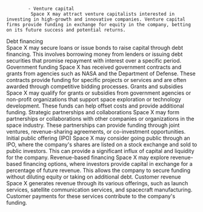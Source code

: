 			- Venture capital
			 Space X may attract venture capitalists interested in investing in high-growth and innovative companies. Venture capital firms provide funding in exchange for equity in the company, betting on its future success and potential returns.
Debt financing  
			 Space X may secure loans or issue bonds to raise capital through debt financing. This involves borrowing money from lenders or issuing debt securities that promise repayment with interest over a specific period.
			 Government funding
			 Space X has received government contracts and grants from agencies such as NASA and the Department of Defense. These contracts provide funding for specific projects or services and are often awarded through competitive bidding processes.
			 Grants and subsidies
			 Space X may qualify for grants or subsidies from government agencies or non-profit organizations that support space exploration or technology development. These funds can help offset costs and provide additional funding.
			 Strategic partnerships and collaborations
			 Space X may form partnerships or collaborations with other companies or organizations in the space industry. These partnerships can provide funding through joint ventures, revenue-sharing agreements, or co-investment opportunities.
			 Initial public offering (IPO)
			 Space X may consider going public through an IPO, where the company's shares are listed on a stock exchange and sold to public investors. This can provide a significant influx of capital and liquidity for the company.
			 Revenue-based financing
			 Space X may explore revenue-based financing options, where investors provide capital in exchange for a percentage of future revenue. This allows the company to secure funding without diluting equity or taking on additional debt.
			 Customer revenue
			 Space X generates revenue through its various offerings, such as launch services, satellite communication services, and spacecraft manufacturing. Customer payments for these services contribute to the company's funding.



